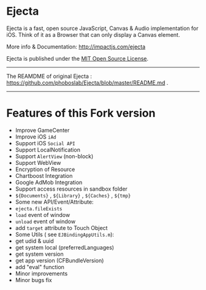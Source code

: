 # Ejecta

Ejecta is a fast, open source JavaScript, Canvas & Audio implementation for iOS. Think of it as a Browser that can only display a Canvas element.

More info & Documentation: http://impactjs.com/ejecta

Ejecta is published under the [MIT Open Source License](http://opensource.org/licenses/mit-license.php).

---------------

The REAMDME of original Ejecta : <https://github.com/phoboslab/Ejecta/blob/master/README.md> .

---------------
# Features of this Fork version

 - Improve GameCenter
 - Improve iOS `iAd`
 - Support iOS `Social API`
 - Support LocalNotification
 - Support `AlertView` (non-block)
 - Support WebView
 - Encryption of Resource
 - Chartboost Integration
 - Google AdMob Integration
 - Support access resources in sandbox folder
  - `${Documents}` , `${Library}` , `${Caches}` , `${tmp}`
 - Some new API/Event/Attribute:
  - `ejecta.fileExists`
  - `load` event of window
  - `unload` event of window
  - add `target` attribute to Touch Object
 - Some Utils ( see `EJBindingAppUtils.m`):
  - get udid & uuid
  - get system local (preferredLanguages)
  - get system version
  - get app version (CFBundleVersion)
  - add "eval" function
- Minor improvements
- Minor bugs fix

